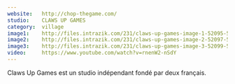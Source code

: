 ```yaml
---
website:   http://chop-thegame.com/
studio:    CLAWS UP GAMES
category:  village
image1:    http://files.intrazik.com/231/claws-up-games-image-1-52095-5017-20180416-124552.pdf
image2:    http://files.intrazik.com/231/claws-up-games-image-2-52097-5017-20180416-124556.png
image3:    http://files.intrazik.com/231/claws-up-games-image-3-52099-5017-20180416-124557.pdf
video:     https://www.youtube.com/watch?v=rnenW2-nSdY
---
```


Claws Up Games est un studio indépendant fondé par deux français.
